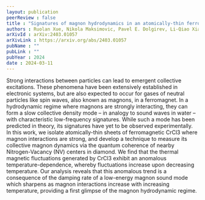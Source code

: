```yaml
---
layout: publication
peerReview : false
title : "Signatures of magnon hydrodynamics in an atomically-thin ferromagnet"
authors : Ruolan Xue⁣, Nikola Maksimovic, Pavel E. Dolgirev, Li-Qiao Xia, Ryota Kitagawa, Aaron Müller, <mark><u><strong>Francisco Machado</strong></u></mark>, Dahlia R. Klein, David MacNeill, Kenji Watanabe, Takashi Taniguchi, Pablo Jarillo-Herrero, Mikhail D. Lukin, Eugene Demler, Amir Yacoby 
arXivId : arXiv:2403.01057
arXivLink : https://arxiv.org/abs/2403.01057
pubName : ""
pubLink : ""
pubYear : 2024
date : 2024-03-11
---
```


Strong interactions between particles can lead to emergent collective excitations. These phenomena have been extensively established in electronic systems, but are also expected to occur for gases of neutral particles like spin waves, also known as magnons, in a ferromagnet. In a hydrodynamic regime where magnons are strongly interacting, they can form a slow collective density mode – in analogy to sound waves in water – with characteristic low-frequency signatures. While such a mode has been predicted in theory, its signatures have yet to be observed experimentally. In this work, we isolate atomically-thin sheets of ferromagnetic CrCl3 where magnon interactions are strong, and develop a technique to measure its collective magnon dynamics via the quantum coherence of nearby Nitrogen-Vacancy (NV) centers in diamond. We find that the thermal magnetic fluctuations generated by CrCl3 exhibit an anomalous temperature-dependence, whereby fluctuations increase upon decreasing temperature. Our analysis reveals that this anomalous trend is a consequence of the damping rate of a low-energy magnon sound mode which sharpens as magnon interactions increase with increasing temperature, providing a first glimpse of the magnon hydrodynamic regime.
